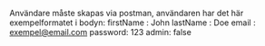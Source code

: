 Användare måste skapas via postman, användaren har det här exempelformatet i bodyn:
firstName : John
lastName : Doe
email : exempel@email.com
password: 123
admin: false
